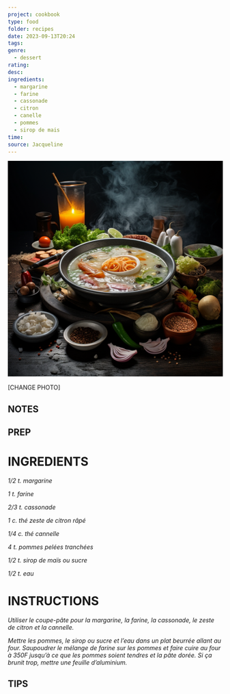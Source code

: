 ```yaml
---
project: cookbook
type: food
folder: recipes
date: 2023-09-13T20:24
tags: 
genre:
  - dessert
rating: 
desc: 
ingredients:
  - margarine
  - farine
  - cassonade
  - citron
  - canelle
  - pommes
  - sirop de mais
time: 
source: Jacqueline
---
```


![IMAGE](_default.png)


[CHANGE PHOTO]


## NOTES




## PREP


# INGREDIENTS

_1/2 t. margarine_

_1 t. farine_

_2/3 t. cassonade_

_1 c. thé zeste de citron râpé_

_1/4 c. thé cannelle_

_4 t. pommes pelées tranchées_

_1/2 t. sirop de maïs ou sucre_

_1/2 t. eau_

# INSTRUCTIONS

_Utiliser le coupe-pâte pour la margarine, la_
_farine, la cassonade, le zeste de citron et la_
_cannelle._

_Mettre les pommes, le sirop ou sucre et l’eau_
_dans un plat beurrée allant au four. Saupoudrer_
_le mélange de farine sur les pommes et_
_faire cuire au four à 350F jusqu’à ce que les_
_pommes soient tendres et la pâte dorée. Si_
_ça brunit trop, mettre une feuille d’aluminium._

## TIPS




